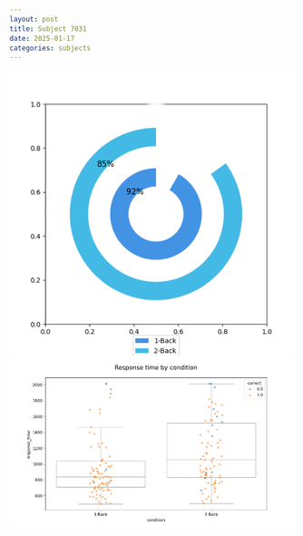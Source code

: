 ```yaml
---
layout: post
title: Subject 7031
date: 2025-01-17
categories: subjects
---
```


![](data/7031/run-30/7031_accuracy_by_condition.png)
![](data/7031/run-30/7031_response_time_by_condition.png)
